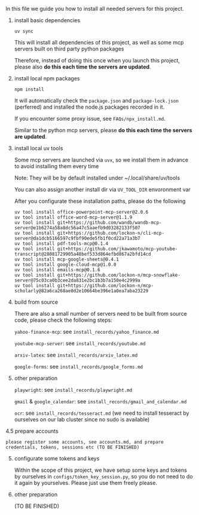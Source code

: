 In this file we guide you how to install all needed servers for this project.

1. install basic dependencies
    ```
    uv sync
    ```
    This will install all dependencies of this project, as well as some mcp servers built on third party python packages

    Therefore, instead of doing this once when you launch this project, please also **do this each time the servers are updated**.


2. install local npm packages
    ```
    npm install
    ```
    It will automatically check the `package.json` and `package-lock.json` (perferred) and installed the node.js packages recorded in it.

    If you encounter some proxy issue, see `FAQs/npx_install.md`.

    Similar to the python mcp servers, please **do this each time the servers are updated**.

3. install local uv tools

    Some mcp servers are launched via `uvx`, so we install them in advance to avoid installing them every time

    Note: They will be by default installed under ~/.local/share/uv/tools
    
    You can also assign another install dir via `UV_TOOL_DIR` envoronment var

    After you configurate these installation paths, please do the following

    ```
    uv tool install office-powerpoint-mcp-server@2.0.6
    uv tool install office-word-mcp-server@1.1.9
    uv tool install git+https://github.com/wandb/wandb-mcp-server@e1b6274a58a8dc56a47c5aaefb9d03282133f507
    uv tool install git+https://github.com/lockon-n/cli-mcp-server@da1dcb5166597c9fbf90ede5fb1f0cd22a71a3b7
    uv tool install pdf-tools-mcp@0.1.4
    uv tool install git+https://github.com/jkawamoto/mcp-youtube-transcript@28081729905a48bef533d864efbd867a2bfd14cd
    uv tool install mcp-google-sheets@0.4.1
    uv tool install google-cloud-mcp@1.0.0
    uv tool install emails-mcp@0.1.6
    uv tool install git+https://github.com/lockon-n/mcp-snowflake-server@75c03ca0b3cee2da831e2bc1b3b7a150e4c2999a
    uv tool install git+https://github.com/lockon-n/mcp-scholarly@82a6ca268ae0d2e10664be396e1a0ea7aba23229
    ```

4. build from source

    There are also a small number of servers need to be built from source code, please check the following steps:

    `yahoo-finance-mcp`: see `install_records/yahoo_finance.md`

    `youtube-mcp-server`: see `install_records/youtube.md`

    `arxiv-latex`: see `install_records/arxiv_latex.md`

    `google-forms`: see `install_records/google_forms.md`

5. other preparation

    `playwright`: see `install_records/playwright.md`

    `gmail` & `google_calendar`: see `install_records/gmail_and_calendar.md`

    `ocr`: see `install_records/tesseract.md` (we need to install tesseract by ourselves on our lab cluster since no sudo is available)

4.5 prepare accounts

    please register some accounts, see accounts.md, and prepare credentials, tokens, sessions etc (TO BE FINISHED)

5. configurate some tokens and keys
    
    Within the scope of this project, we have setup some keys and tokens by ourselves in `configs/token_key_session.py`, so you do not need to do it again by yourselves. Please just use them freely please.

6. other preparation

    (TO BE FINISHED)